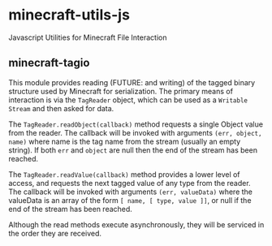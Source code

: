 minecraft-utils-js
==================

Javascript Utilities for Minecraft File Interaction

minecraft-tagio
---------------

This module provides reading (FUTURE: and writing) of the tagged
binary structure used by Minecraft for serialization.  The primary
means of interaction is via the ``TagReader`` object, which can be
used as a ``Writable Stream`` and then asked for data.

The ``TagReader.readObject(callback)`` method requests a single Object
value from the reader. The callback will be invoked with arguments
``(err, object, name)`` where name is the tag name from the stream
(usually an empty string). If both ``err`` and ``object`` are null
then the end of the stream has been reached.

The ``TagReader.readValue(callback)`` method provides a lower level of
access, and requests the next tagged value of any type from the
reader. The callback will be invoked with arguments
``(err, valueData)`` where the valueData is an array of the form
``[ name, [ type, value ]]``, or null if the end of the stream has
 been reached.

Although the read methods execute asynchronously, they will be
serviced in the order they are received.

